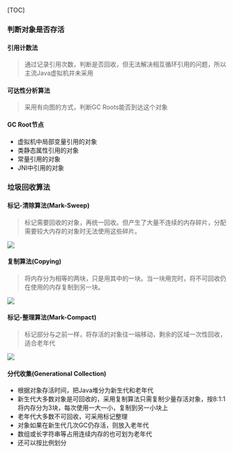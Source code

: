[TOC]

### 判断对象是否存活
#### 引用计数法
> 通过记录引用次数，判断是否回收，但无法解决相互循环引用的问题，所以主流Java虚拟机并未采用

#### 可达性分析算法
> 采用有向图的方式，判断GC Roots能否到达这个对象

#### GC Root节点
* 虚拟机中局部变量引用的对象
* 类静态属性引用的对象
* 常量引用的对象
* JNI中引用的对象

### 垃圾回收算法
#### 标记-清除算法(Mark-Sweep)
> 标记需要回收的对象，再统一回收。但产生了大量不连续的内存碎片，分配需要较大内存的对象时无法使用这些碎片。

![](https://gitee.com/hysbtr/pic/raw/master/mark_sweep.png)

#### 复制算法(Copying)
> 将内存分为相等的两块，只是用其中的一块。当一块用完时，将不可回收仍在使用的内存复制到另一块。

![](https://gitee.com/hysbtr/pic/raw/master/gc_copying.png)

#### 标记-整理算法(Mark-Compact)
> 标记部分与之前一样，将存活的对象往一端移动，剩余的区域一次性回收，适合老年代

![](https://gitee.com/hysbtr/pic/raw/master/mark_compact.png)

#### 分代收集(Generational Collection)
* 根据对象存活时间，把Java堆分为新生代和老年代
* 新生代大多数对象是可回收的，采用复制算法只需复制少量存活对象，按8:1:1将内存分为3块，每次使用一大一小，复制到另一小块上
* 老年代大多数不可回收，可采用标记整理
* 对象如果在新生代几次GC仍存活，则放入老年代
* 数组或长字符串等占用连续内存的也可划为老年代
* 还可以按比例划分